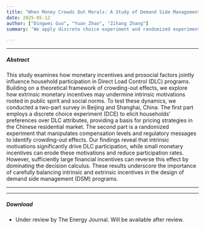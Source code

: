```yaml
---
title: "When Money Crowds Out Morals: A Study of Demand Side Management Participation." 
date: 2025-05-12
author: ["Dingwei Guo", "Yuan Zhao", "Zihang Zhang"]
summary: "We apply discrete choice experiment and randomized experiment to analyze the relations between social norms and participation in Direct Load Control programs" 

---
```


---

##### Abstract

This study examines how monetary incentives and prosocial factors jointly influence household participation in Direct Load Control (DLC) programs. Building on a theoretical framework of crowding-out effects, we explore how extrinsic monetary incentives may undermine intrinsic motivations rooted in public spirit and social norms. To test these dynamics, we conducted a two-part survey in Beijing and Shanghai, China. The first part employs a discrete choice experiment (DCE) to elicit households’ preferences over DLC attributes, providing a basis for pricing strategies in the Chinese residential market. The second part is a randomized experiment that manipulates compensation levels and regulatory messages to identify crowding-out effects. Our findings reveal that intrinsic motivations significantly drive DLC participation, while small monetary incentives can erode these motivations and reduce participation rates. However, sufficiently large financial incentives can reverse this effect by dominating the decision calculus. These results underscore the importance of carefully balancing intrinsic and extrinsic incentives in the design of demand side management (DSM) programs.

---

---

##### Download

+ Under review by The Energy Journal. Will be available after review.
